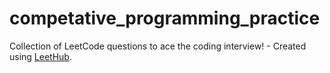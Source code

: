 # competative_programming_practice
Collection of LeetCode questions to ace the coding interview! - Created using [LeetHub](https://github.com/QasimWani/LeetHub).
